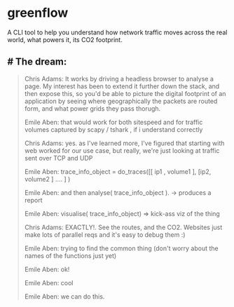 # greenflow
A CLI tool to help you understand how network traffic moves across the real world, what powers it, its CO2 footprint.

## # The dream:


> Chris Adams: It works by driving a headless browser to analyse a page. My interest has been to extend it further down the stack, and then expose this, so you'd be able to picture the digital footprint of an application by seeing where geographically the packets are routed form, and what power grids they pass thorugh.
>
> Emile Aben: that would work for both sitespeed and for traffic volumes captured by scapy / tshark , if i understand correctly
>
> Chris Adams: yes. as I've learned more, I've figured that starting with web worked for our use case, but really, we're just looking at traffic sent over TCP and UDP
>
> Emile Aben: trace_info_object = do_traces([[ ip1 , volume1 ], [ip2, volume2 ] .... ] )
>
> Emile Aben: and then analyse( trace_info_object ). -> produces a report
>
> Emile Aben: visualise( trace_info_object) => kick-ass viz of the thing
>
> Chris Adams: EXACTLY!. See the routes, and the CO2. Websites just make lots of parallel reqs and it's easy to debug them :)
>
> Emile Aben: trying to find the common thing (don't worry about the names of the functions just yet)
>
> Emile Aben: ok!
>
> Emile Aben: cool
>
> Emile Aben: we can do this.
